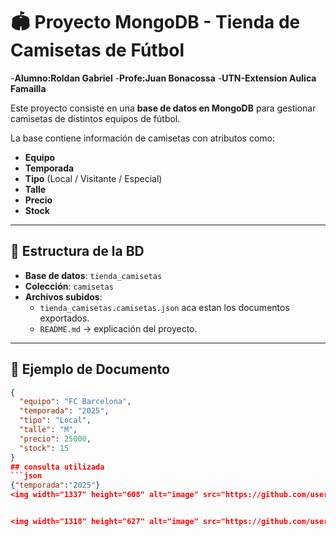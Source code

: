 # 🏟️ Proyecto MongoDB - Tienda de Camisetas de Fútbol
-**Alumno:Roldan Gabriel**
-**Profe:Juan Bonacossa**
-**UTN-Extension Aulica Famailla**

Este proyecto consiste en una **base de datos en MongoDB** para gestionar camisetas de distintos equipos de fútbol.  

La base contiene información de camisetas con atributos como:
- **Equipo**
- **Temporada**
- **Tipo** (Local / Visitante / Especial)
- **Talle**
- **Precio**
- **Stock**

---

## 📂 Estructura de la BD
- **Base de datos**: `tienda_camisetas`
- **Colección**: `camisetas`
- **Archivos subidos**:  
  - `tienda_camisetas.camisetas.json` aca estan los documentos exportados.  
  - `README.md` → explicación del proyecto.

---

## 📑 Ejemplo de Documento
```json
{
  "equipo": "FC Barcelona",
  "temporada": "2025",
  "tipo": "Local",
  "talle": "M",
  "precio": 25000,
  "stock": 15
}
## consulta utilizada
```json
{"temporada":"2025"}
<img width="1337" height="608" alt="image" src="https://github.com/user-attachments/assets/29450e92-73d7-405f-9d7e-b8dc0ef2dc64" />


<img width="1318" height="627" alt="image" src="https://github.com/user-attachments/assets/5d43a054-7845-4a9e-a2f4-5fb1c7c890df" />

